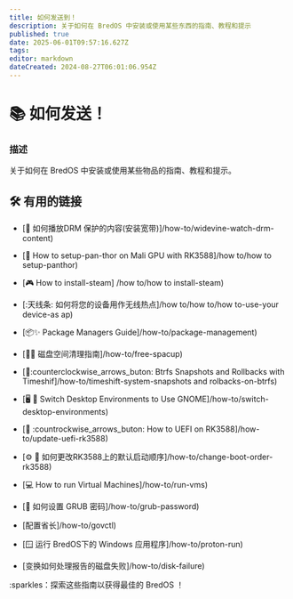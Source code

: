 ```yaml
---
title: 如何发送到！
description: 关于如何在 BredOS 中安装或使用某些东西的指南、教程和提示
published: true
date: 2025-06-01T09:57:16.627Z
tags:
editor: markdown
dateCreated: 2024-08-27T06:01:06.954Z
---
```


# 📚 如何发送！

### **描述**

关于如何在 BredOS 中安装或使用某些物品的指南、教程和提示。

## 🛠️ 有用的链接

- [🎥 如何播放DRM 保护的内容(安装宽带)]/how-to/widevine-watch-drm-content)

- [🐾 How to setup-pan-thor on Mali GPU with RK3588]/how to/how to setup-panthor)

- [🎮 How to install-steam] /how to/how to install-steam)

- [:天线条: 如何将您的设备用作无线热点]/how to/how to/how to-use-your device-as ap)

- [📦✨ Package Managers Guide]/how-to/package-management)

- [🧹💾 磁盘空间清理指南]/how-to/free-spacup)

- [📸:counterclockwise_arrows_buton: Btrfs Snapshots and Rollbacks with Timeshif]/how-to/timeshift-system-snapshots and rolbacks-on-btrfs)

- [🖥️ 🔄 Switch Desktop Environments to Use GNOME]/how-to/switch-desktop-environments)

- [💾 :countrockwise_arrows_buton: How to UEFI on RK3588]/how-to/update-uefi-rk3588)

- [⚙️ 📑 如何更改RK3588上的默认启动顺序]/how-to/change-boot-order-rk3588)

- [💻 How to run Virtual Machines]/how-to/run-vms)

- [🔦 如何设置 GRUB 密码]/how-to/grub-password)

- [配置省长]/how-to/govctl)

- [🪟 运行 BredOS下的 Windows 应用程序]/how-to/proton-run)

- [变换如何处理报告的磁盘失败]/how-to/disk-failure)

:sparkles：探索这些指南以获得最佳的 BredOS ！